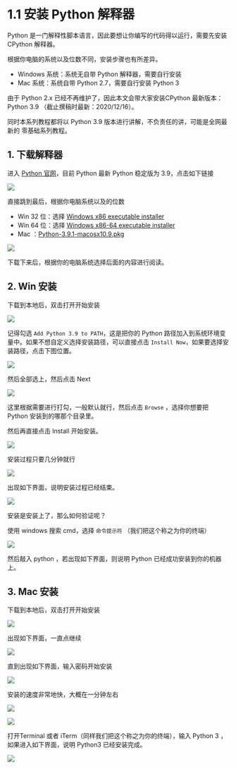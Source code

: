 # 1.1 安装 Python 解释器

Python 是一门解释性脚本语言，因此要想让你编写的代码得以运行，需要先安装 CPython 解释器。

根据你电脑的系统以及位数不同，安装步骤也有所差异。

- Windows 系统：系统无自带 Python 解释器，需要自行安装
- Mac 系统：系统自带 Python 2.7，需要自行安装 Python 3

由于 Python 2.x 已经不再维护了，因此本文会带大家安装CPython 最新版本： Python 3.9 （截止撰稿时最新：2020/12/16）。

同时本系列教程都将以 Python 3.9 版本进行讲解，不负责任的讲，可能是全网最新的 零基础系列教程。

## 1. 下载解释器

进入 [Python 官网](https://www.python.org/downloads/windows/)，目前 Python 最新 Python 稳定版为 3.9，点击如下链接 

![](http://image.iswbm.com/image-20201129172024424.png)

直接跳到最后，根据你电脑系统以及的位数

- Win 32 位：选择 [Windows x86 executable installer](https://www.python.org/ftp/python/3.9.0/python-3.9.0.exe)
- Win 64 位：选择 [Windows x86-64 executable installer](https://www.python.org/ftp/python/3.9.0/python-3.9.0-amd64.exe)
- Mac ：[Python-3.9.1-macosx10.9.pkg](https://www.python.org/ftp/python/3.9.1/python-3.9.1-macosx10.9.pkg)

![](http://image.iswbm.com/image-20201129172153677.png)

下载下来后，根据你的电脑系统选择后面的内容进行阅读。

## 2. Win 安装

下载到本地后，双击打开开始安装

![](http://image.iswbm.com/20201207164009.png)

记得勾选 `Add Python 3.9 to PATH`，这是把你的 Python 路径加入到系统环境变量中。如果不想自定义选择安装路径，可以直接点击 `Install Now`，如果要选择安装路径，点击下图位置。

![](http://image.iswbm.com/20201207164148.png)

然后全部选上，然后点击  Next 

![](http://image.iswbm.com/20201207164207.png)

这里根据需要进行打勾，一般默认就行，然后点击 `Browse` ，选择你想要把 Python 安装到的哪那个目录里。

然后再直接点击  Install 开始安装。

![](http://image.iswbm.com/20201207164309.png)

安装过程只要几分钟就行

![](http://image.iswbm.com/20201207164451.png)

出现如下界面，说明安装过程已经结束。

![](http://image.iswbm.com/20201207164957.png)

安装是安装上了，那么如何验证呢？

使用 windows 搜索 cmd，选择 `命令提示符` （我们把这个称之为你的终端）

![](http://image.iswbm.com/20201207165111.png)

然后敲入 python ，若出现如下界面，则说明 Python 已经成功安装到你的机器上。

## 3. Mac 安装

下载到本地后，双击打开开始安装

![](http://image.iswbm.com/image-20201215124444268.png)

出现如下界面，一直点继续

![](http://image.iswbm.com/image-20201215124456818.png)

直到出现如下界面，输入密码开始安装

![](http://image.iswbm.com/image-20201215124710859.png)

安装的速度非常地快，大概在一分钟左右

![](http://image.iswbm.com/image-20201215124720398.png)

![](http://image.iswbm.com/image-20201215124935041.png)

打开Terminal 或者 iTerm（同样我们把这个称之为你的终端），输入 Python 3 ，如果进入如下界面，说明 Python3 已经安装完成。

![](http://image.iswbm.com/image-20201215125120591.png)
